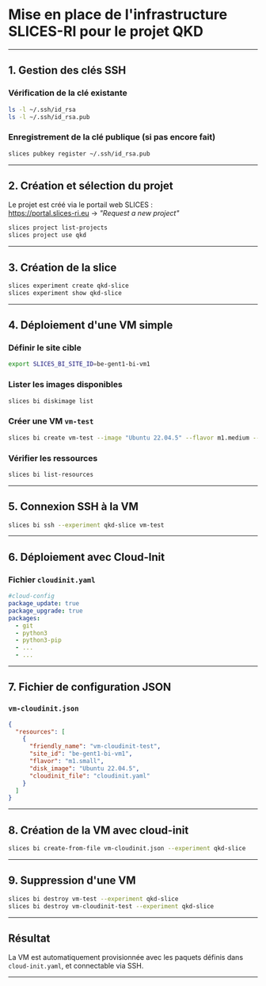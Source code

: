 # Mise en place de l'infrastructure SLICES-RI pour le projet QKD

---

## 1. Gestion des clés SSH

### Vérification de la clé existante

```bash
ls -l ~/.ssh/id_rsa
ls -l ~/.ssh/id_rsa.pub
```

### Enregistrement de la clé publique (si pas encore fait)

```bash
slices pubkey register ~/.ssh/id_rsa.pub
```
---

## 2. Création et sélection du projet

Le projet est créé via le portail web SLICES :  
https://portal.slices-ri.eu → *"Request a new project"*

```bash
slices project list-projects
slices project use qkd
```

---

## 3. Création de la slice

```bash
slices experiment create qkd-slice
slices experiment show qkd-slice
```

---

## 4. Déploiement d'une VM simple

### Définir le site cible

```bash
export SLICES_BI_SITE_ID=be-gent1-bi-vm1
```

### Lister les images disponibles

```bash
slices bi diskimage list
```

### Créer une VM `vm-test`

```bash
slices bi create vm-test --image "Ubuntu 22.04.5" --flavor m1.medium --duration 1d --experiment qkd-slice
```

### Vérifier les ressources

```bash
slices bi list-resources
```

---

## 5. Connexion SSH à la VM

```bash
slices bi ssh --experiment qkd-slice vm-test
```

---

## 6. Déploiement avec Cloud-Init

### Fichier `cloudinit.yaml`

```yaml
#cloud-config
package_update: true
package_upgrade: true
packages:
  - git
  - python3
  - python3-pip
  - ...
  - ...
```
---

## 7. Fichier de configuration JSON

### `vm-cloudinit.json`

```json
{
  "resources": [
    {
      "friendly_name": "vm-cloudinit-test",
      "site_id": "be-gent1-bi-vm1",
      "flavor": "m1.small",
      "disk_image": "Ubuntu 22.04.5",
      "cloudinit_file": "cloudinit.yaml"
    }
  ]
}
```

---

## 8. Création de la VM avec cloud-init

```bash
slices bi create-from-file vm-cloudinit.json --experiment qkd-slice
```

---

## 9. Suppression d'une VM

```bash
slices bi destroy vm-test --experiment qkd-slice
slices bi destroy vm-cloudinit-test --experiment qkd-slice
```

---

## Résultat

La VM est automatiquement provisionnée avec les paquets définis dans `cloud-init.yaml`, et connectable via SSH.

---
